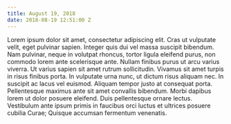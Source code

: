 ```yaml
---
title: August 19, 2018
date: 2018-08-19 12:51:00 Z
---
```


Lorem ipsum dolor sit amet, consectetur adipiscing elit. Cras ut vulputate velit, eget pulvinar sapien. Integer quis dui vel massa suscipit bibendum. Nam pulvinar, neque in volutpat rhoncus, tortor ligula eleifend purus, non commodo lorem ante scelerisque ante. Nullam finibus purus ut arcu varius viverra. Ut varius sapien sit amet rutrum sollicitudin. Vivamus sit amet turpis in risus finibus porta. In vulputate urna nunc, ut dictum risus aliquam nec. In suscipit ac lacus vel euismod. Aliquam tempor justo at consequat porta. Pellentesque maximus ante sit amet convallis bibendum. Morbi dapibus lorem ut dolor posuere eleifend. Duis pellentesque ornare lectus. Vestibulum ante ipsum primis in faucibus orci luctus et ultrices posuere cubilia Curae; Quisque accumsan fermentum venenatis.
